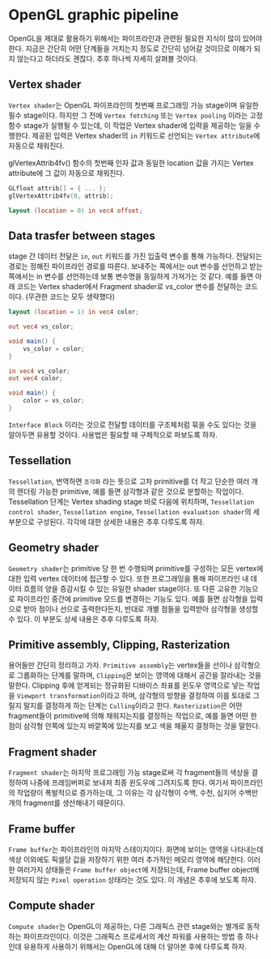 # OpenGL graphic pipeline

OpenGL을 제대로 활용하기 위해서는 파이프라인과 관련된 필요한 지식이 많이 있어야 한다. 지금은 간단히 어떤 단계들을 거치는지 정도로 간단히 넘어갈 것이므로 이해가 되지 않는다고 하더라도 괜찮다. 추후 하나씩 자세히 살펴볼 것이다.  

## Vertex shader

`Vertex shader`는 OpenGL 파이프라인의 첫번째 프로그래밍 가능 stage이며 유일한 필수 stage이다. 하지만 그 전에 `Vertex fetching` 또는 `Vertex pooling` 이라는 고정 함수 stage가 실행될 수 있는데, 이 작업은 Vertex shader에 입력을 제공하는 일을 수행한다. 제공된 입력은 Vertex shader의 `in` 키워드로 선언되는 `Vertex attribute`에 자동으로 채워진다.  

glVertexAttrib4fv() 함수의 첫번째 인자 값과 동일한 location 값을 가지는 Vertex attribute에 그 값이 자동으로 채워진다.  

```cpp
GLfloat attrib[] = { ... };
glVertexAttrib4fv(0, attrib);
```

```glsl
layout (location = 0) in vec4 offset;
```

## Data trasfer between stages

stage 간 데이터 전달은 `in`, `out` 키워드를 가진 입출력 변수를 통해 가능하다. 전달되는 경로는 정해진 파이프라인 경로를 따른다. 보내주는 쪽에서는 out 변수를 선언하고 받는 쪽에서는 in 변수를 선언하는데 보통 변수명을 동일하게 가져가는 것 같다. 예를 들면 아래 코드는 Vertex shader에서 Fragment shader로 vs_color 변수를 전달하는 코드이다. (무관한 코드는 모두 생략했다)  

```glsl
layout (location = 1) in vec4 color;

out vec4 vs_color;

void main() {
    vs_color = color;
}
```

```glsl
in vec4 vs_color;
out vec4 color;

void main() {
    color = vs_color;
}
```

`Interface Block` 이라는 것으로 전달할 데이터를 구조체처럼 묶을 수도 있다는 것을 알아두면 유용할 것이다. 사용법은 필요할 때 구체적으로 파보도록 하자.  

## Tessellation

`Tessellation`, 번역하면 `조각화` 라는 뜻으로 고차 primitive를 더 작고 단순한 여러 개의 렌더링 가능한 primitive, 예를 들면 삼각형과 같은 것으로 분할하는 작업이다. Tessellation 단계는 Vertex shading stage 바로 다음에 위치하며, `Tessellation control shader`, `Tessellation engine`, `Tessellation evaluation shader`의 세 부분으로 구성된다. 각각에 대한 상세한 내용은 추후 다루도록 하자.  

## Geometry shader

`Geometry shader`는 primitive 당 한 번 수행되며 primitive를 구성하는 모든 vertex에 대한 입력 vertex 데이터에 접근할 수 있다. 또한 프로그래밍을 통해 파이프라인 내 데이터 흐름의 양을 증감시킬 수 있는 유일한 shader stage이다. 또 다른 고유한 기능으로 파이프라인 중간에 primitive 모드를 변경하는 기능도 있다. 예를 들면 삼각형을 입력으로 받아 점이나 선으로 출력한다든지, 반대로 개별 점들을 입력받아 삼각형을 생성할 수 있다. 이 부분도 상세 내용은 추후 다루도록 하자.  

## Primitive assembly, Clipping, Rasterization

용어들만 간단히 정리하고 가자. `Primitive assembly`는 vertex들을 선이나 삼각형으로 그룹화하는 단계를 말하며, `Clipping`은 보이는 영역에 대해서 공간을 잘라내는 것을 말한다. Clipping 후에 얻게되는 정규화된 디바이스 좌표를 윈도우 영역으로 넣는 작업을 `Viewport transformation`이라고 하며, 삼각형의 방향을 결정하여 이를 토대로 그릴지 말지를 결정하게 하는 단계는 `Culling`이라고 한다. `Rasterization`은 어떤 fragment들이 primitive에 의해 채워지는지를 결정하는 작업으로, 예를 들면 어떤 한 점이 삼각형 안쪽에 있는지 바깥쪽에 있는지를 보고 색을 채울지 결정하는 것을 말한다.  

## Fragment shader

`Fragment shader`는 마지막 프로그래밍 가능 stage로써 각 fragment들의 색상을 결정하여 나중에 프레임버퍼로 보내져 최종 윈도우에 그려지도록 한다. 여기서 파이프라인의 작업량이 폭발적으로 증가하는데, 그 이유는 각 삼각형이 수백, 수천, 심지어 수백만 개의 fragment를 생산해내기 때문이다.  

## Frame buffer

`Frame buffer`는 파이프라인의 마지막 스테이지이다. 화면에 보이는 영역을 나타내는데 색상 이외에도 픽셀당 값을 저장하기 위한 여러 추가적인 메모리 영역에 해당한다. 이러한 여러가지 상태들은 `Frame buffer object`에 저장되는데, Frame buffer object에 저장되지 않는 `Pixel operation` 상태라는 것도 있다. 이 개념은 추후에 보도록 하자.  

## Compute shader

`Compute shader`는 OpenGL이 제공하는, 다른 그래픽스 관련 stage와는 별개로 동작하는 파이프라인이다. 이것은 그래픽스 프로세서의 계산 파워를 사용하는 방법 중 하나인데 유용하게 사용하기 위해서는 OpenGL에 대해 더 알아본 후에 다루도록 하자.  
